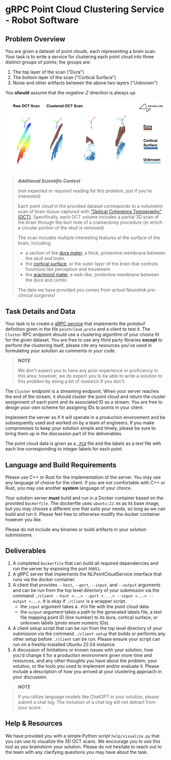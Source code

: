gRPC Point Cloud Clustering Service - Robot Software
====================================================

Problem Overview
--------------

You are given a dataset of point clouds, each representing a brain scan. Your task is to write a service for clustering each point cloud into three distinct groups of points; the groups are:
1. The top layer of the scan ("Dura")
2. The bottom layer of the scan ("Cortical Surface")
3. Noise and other artifacts between the above two layers ("Unknown")

You **should** assume that the *negative-Z* direction is always *up*.

![scan_example](images/scan.png)


> **_Additional Scientific Context_**
>
> (not expected or required reading for this problem, just if you're interested)
>
> Each point cloud in the provided dataset corresponds to a volumetric scan of brain tissue captured with ["Optical Coherence Tomography" (OCT)](https://en.wikipedia.org/wiki/Optical_coherence_tomography). Specifically, each OCT volume includes a partial 3D scan of the brain through the burr hole of a craniectomy procedure (in which a circular portion of the skull is removed).
>
> The scan includes multiple interesting features at the surface of the brain, including:
>    * a section of the [dura mater](https://en.wikipedia.org/wiki/Dura_mater), a thick, protective membrane between the skull and brain.
>    * the [cortical surface](https://en.wikipedia.org/wiki/Cerebral_cortex), or the outer layer of the brain that controls functions like perception and movement.
>    * the [arachnoid mater](https://en.wikipedia.org/wiki/Arachnoid_mater), a web-like, protective membrane between the dura and cortex.
>
> The data we have provided you comes from *actual Neuralink pre-clinical surgeries!*

Task Details and Data
-------------
Your task is to create a [gRPC service](https://grpc.io/docs/languages/cpp/basics/) that implements the protobuf definition
given in the file `pointcloud.proto` and a client to test it. The `Cluster` RPC endpoint should use a clustering algorithm of your
choice fit for the given dataset. You are free to use any third party libraries **except** to perform the clustering itself,
please cite any resources you've used in formulating your solution as comments in your code.

> **_NOTE_**
>
> We don't expect you to have any prior experience or proficiency in this area; however, we do expect you to be able to write a solution to this problem by doing a bit of research if you don't.

The `Cluster` endpoint is a streaming endpoint. When your server reaches the end of the stream, it should cluster the point cloud and return the cluster assignment of each point and its associated ID as a stream. You are free to design your own scheme for assigning IDs to points in your client.


Implement the server as if it will operate in a production environment and be subsequently used and worked on by a team of
engineers. If you make compromises to keep your solution simple and timely, please be sure to bring them up in the
discussion part of the deliverables.

The point cloud data is given as a [`.PCD`](https://pointclouds.org/documentation/tutorials/pcd_file_format.html) file and the labels as a text file with each line corresponding to integer labels for each point.

Language and Build Requirements
-------------------------------
Please use C++ or Rust for the implementation of the server. You may use any language of choice for the client. If you are not comfortable with C++ or Rust, you may use another **system** language of your choice.

Your solution server **must** build and run in a Docker container based on the provided `Dockerfile`. The dockerfile uses `ubuntu:22.04` as its base image, but you may choose a different one that suits your needs, so long as we can build and run it. Please feel free to otherwise modify the docker container however you like.

Please do not include any binaries or build artifacts in your solution submissions.

Deliverables
------------
1. A completed `Dockerfile` that can build all required dependencies and run the server by exposing the port `50051`.
2. A gRPC server that implements the NLPointCloudService interface that runs via the docker container.
3. A client that provides `--host`, `--port`, `--input`, and `--output` arguments and can be run from the top level directory of your submission via the command `./client --host <...> --port <....> --input <...> --output <...>`. It is okay if `./client` is a wrapper script.
    * the `input` argument takes a `.PCD` file with the point cloud data.
    * the `output` argument takes a path to the generated labels file, a text file mapping point ID (line number) to its dura, cortical surface, or unknown labels (proto enum numeric IDs).
4. A client setup script that can be run from the top level directory of your submission via the command `./client-setup` that builds or performs any other setup before `./client` can be run. Please ensure your script can run on a freshly-installed Ubuntu 22.04 instance.
5. A discussion of limitations or known issues with your solution, how you'd change it for a production environment given more time and resources, and any other thoughts you have about the problem, your solution, or the tools you used to implement and/or evaluate it. Please include a description of how you arrived at your clustering approach in your discussion.

> **_NOTE_**
>
> If you utilize language models like ChatGPT in your solution, please submit a chat log. The inclusion of a chat log will not detract from your score.

Help & Resources
----------------
We have provided you with a simple Python script `help/visualize.py` that you can use to visualize the 3D OCT scans. We encourage you to use this tool as you brainstorm your solution. Please do not hesitate to reach out to the team with any clarifying questions you may have about the task.
